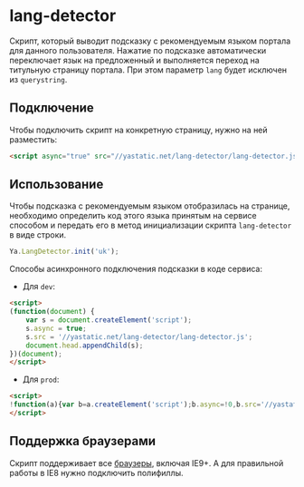# lang-detector
Скрипт, который выводит подсказку с рекомендуемым языком портала для данного пользователя. Нажатие по подсказке автоматически переключает язык на предложенный и выполняется переход на титульную страницу портала. При этом параметр `lang` будет исключен из `querystring`. 


## Подключение

Чтобы подключить скрипт на конкретную страницу, нужно на ней разместить:

``` html
<script async="true" src="//yastatic.net/lang-detector/lang-detector.js"></script>
```

## Использование

Чтобы подсказка с рекомендуемым языком отобразилась на странице, необходимо определить код этого языка принятым на сервисе способом и передать его в метод инициализации скрипта `lang-detector` в виде строки.

```javascript
Ya.LangDetector.init('uk');
```

Способы асинхронного подключения подсказки в коде сервиса:

* Для `dev`:

```html
<script>
(function(document) {
    var s = document.createElement('script');
    s.async = true;
    s.src = '//yastatic.net/lang-detector/lang-detector.js';
    document.head.appendChild(s);
})(document);
</script>
```

* Для `prod`:

```html
<script>
!function(a){var b=a.createElement('script');b.async=!0,b.src='//yastatic.net/lang-detector/lang-detector.js',a.head.appendChild(b)}(document);
</script>
```

## Поддержка браузерами

Скрипт поддерживает все [браузеры](https://bro.dev.yandex-team.ru/?service=722545&device=all&entity=browsers&from=2016-05-15&to=2016-06-15), включая  IE9+.  А для правильной работы в IE8 нужно подключить полифиллы.

